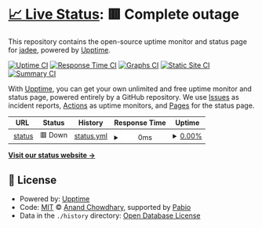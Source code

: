 # [📈 Live Status](https://status.dmpstr.top): <!--live status--> **🟥 Complete outage**

This repository contains the open-source uptime monitor and status page for [jadee](https://status.dmpstr.top), powered by [Upptime](https://github.com/upptime/upptime).

[![Uptime CI](https://github.com/zeroxonef/upptime/workflows/Uptime%20CI/badge.svg)](https://github.com/zeroxonef/upptime/actions?query=workflow%3A%22Uptime+CI%22)
[![Response Time CI](https://github.com/zeroxonef/upptime/workflows/Response%20Time%20CI/badge.svg)](https://github.com/zeroxonef/upptime/actions?query=workflow%3A%22Response+Time+CI%22)
[![Graphs CI](https://github.com/zeroxonef/upptime/workflows/Graphs%20CI/badge.svg)](https://github.com/zeroxonef/upptime/actions?query=workflow%3A%22Graphs+CI%22)
[![Static Site CI](https://github.com/zeroxonef/upptime/workflows/Static%20Site%20CI/badge.svg)](https://github.com/zeroxonef/upptime/actions?query=workflow%3A%22Static+Site+CI%22)
[![Summary CI](https://github.com/zeroxonef/upptime/workflows/Summary%20CI/badge.svg)](https://github.com/zeroxonef/upptime/actions?query=workflow%3A%22Summary+CI%22)

With [Upptime](https://upptime.js.org), you can get your own unlimited and free uptime monitor and status page, powered entirely by a GitHub repository. We use [Issues](https://github.com/zeroxonef/upptime/issues) as incident reports, [Actions](https://github.com/zeroxonef/upptime/actions) as uptime monitors, and [Pages](https://status.dmpstr.top) for the status page.

<!--start: status pages-->
<!-- This summary is generated by Upptime (https://github.com/upptime/upptime) -->
<!-- Do not edit this manually, your changes will be overwritten -->
<!-- prettier-ignore -->
| URL | Status | History | Response Time | Uptime |
| --- | ------ | ------- | ------------- | ------ |
| <img alt="" src="https://icons.duckduckgo.com/ip3/status.dmpstr.top.ico" height="13"> [status](https://status.dmpstr.top) | 🟥 Down | [status.yml](https://github.com/zeroxonef/upptime/commits/HEAD/history/status.yml) | <details><summary><img alt="Response time graph" src="./graphs/status/response-time-week.png" height="20"> 0ms</summary><br><a href="https://status.dmpstr.top/history/status"><img alt="Response time 329" src="https://img.shields.io/endpoint?url=https%3A%2F%2Fraw.githubusercontent.com%2Fzeroxonef%2Fupptime%2FHEAD%2Fapi%2Fstatus%2Fresponse-time.json"></a><br><a href="https://status.dmpstr.top/history/status"><img alt="24-hour response time 0" src="https://img.shields.io/endpoint?url=https%3A%2F%2Fraw.githubusercontent.com%2Fzeroxonef%2Fupptime%2FHEAD%2Fapi%2Fstatus%2Fresponse-time-day.json"></a><br><a href="https://status.dmpstr.top/history/status"><img alt="7-day response time 0" src="https://img.shields.io/endpoint?url=https%3A%2F%2Fraw.githubusercontent.com%2Fzeroxonef%2Fupptime%2FHEAD%2Fapi%2Fstatus%2Fresponse-time-week.json"></a><br><a href="https://status.dmpstr.top/history/status"><img alt="30-day response time 0" src="https://img.shields.io/endpoint?url=https%3A%2F%2Fraw.githubusercontent.com%2Fzeroxonef%2Fupptime%2FHEAD%2Fapi%2Fstatus%2Fresponse-time-month.json"></a><br><a href="https://status.dmpstr.top/history/status"><img alt="1-year response time 329" src="https://img.shields.io/endpoint?url=https%3A%2F%2Fraw.githubusercontent.com%2Fzeroxonef%2Fupptime%2FHEAD%2Fapi%2Fstatus%2Fresponse-time-year.json"></a></details> | <details><summary><a href="https://status.dmpstr.top/history/status">0.00%</a></summary><a href="https://status.dmpstr.top/history/status"><img alt="All-time uptime 21.08%" src="https://img.shields.io/endpoint?url=https%3A%2F%2Fraw.githubusercontent.com%2Fzeroxonef%2Fupptime%2FHEAD%2Fapi%2Fstatus%2Fuptime.json"></a><br><a href="https://status.dmpstr.top/history/status"><img alt="24-hour uptime 0.00%" src="https://img.shields.io/endpoint?url=https%3A%2F%2Fraw.githubusercontent.com%2Fzeroxonef%2Fupptime%2FHEAD%2Fapi%2Fstatus%2Fuptime-day.json"></a><br><a href="https://status.dmpstr.top/history/status"><img alt="7-day uptime 0.00%" src="https://img.shields.io/endpoint?url=https%3A%2F%2Fraw.githubusercontent.com%2Fzeroxonef%2Fupptime%2FHEAD%2Fapi%2Fstatus%2Fuptime-week.json"></a><br><a href="https://status.dmpstr.top/history/status"><img alt="30-day uptime 1.38%" src="https://img.shields.io/endpoint?url=https%3A%2F%2Fraw.githubusercontent.com%2Fzeroxonef%2Fupptime%2FHEAD%2Fapi%2Fstatus%2Fuptime-month.json"></a><br><a href="https://status.dmpstr.top/history/status"><img alt="1-year uptime 21.41%" src="https://img.shields.io/endpoint?url=https%3A%2F%2Fraw.githubusercontent.com%2Fzeroxonef%2Fupptime%2FHEAD%2Fapi%2Fstatus%2Fuptime-year.json"></a></details>

<!--end: status pages-->

[**Visit our status website →**](https://status.dmpstr.top)

## 📄 License

- Powered by: [Upptime](https://github.com/upptime/upptime)
- Code: [MIT](./LICENSE) © [Anand Chowdhary](https://anandchowdhary.com), supported by [Pabio](https://pabio.com)
- Data in the `./history` directory: [Open Database License](https://opendatacommons.org/licenses/odbl/1-0/)
